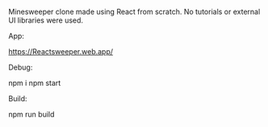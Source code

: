 Minesweeper clone made using React from scratch. No tutorials or external UI libraries were used.

App:

https://Reactsweeper.web.app/

Debug:

npm i
npm start

Build:

npm run build
